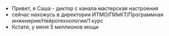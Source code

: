 - Привет, я Саша - диктор с канала мастерская настроения
- сейчас нахожусь в директории ИТМО/ПИиКТ/Программная инженерия/Нейротехнологии/1 курс
- Кстати, у меня 5 миллионов мощи
